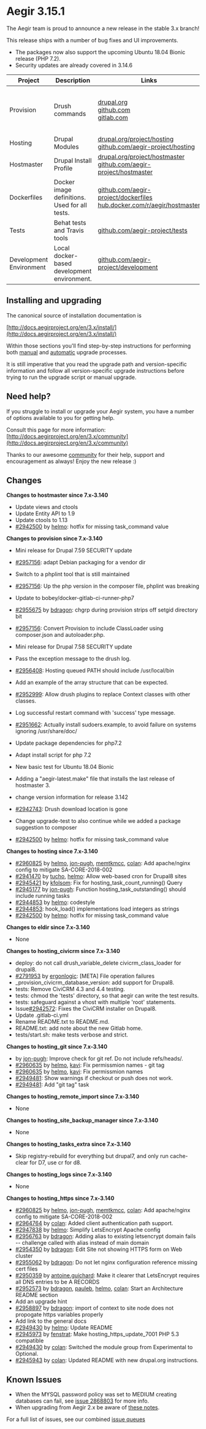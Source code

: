 Aegir 3.15.1
=========

The Aegir team is proud to announce a new release in the stable 3.x branch!

This release ships with a number of bug fixes and UI improvements.


* The packages now also support the upcoming Ubuntu 18.04 Bionic release (PHP 7.2).
* Security updates are already covered in 3.14.6


| Project   | Description | Links | Status |
|-----------|------------ |-------------------|--------|
| Provision | Drush commands | [drupal.org](https://www.drupal.org/project/provision) <br /> [github.com](https://github.com/aegir-project/provision) <br /> [gitlab.com](https://gitlab.com/aegir/provision)| [![Build Status](https://travis-ci.org/aegir-project/provision.svg?branch=7.x-3.x)](https://travis-ci.org/aegir-project/provision) <br /> [![build status](https://gitlab.com/aegir/provision/badges/7.x-3.x/build.svg)](https://gitlab.com/aegir/provision/)|
| Hosting | Drupal Modules| [drupal.org/project/hosting](https://www.drupal.org/project/hosting) <br /> [github.com/aegir-project/hosting](https://github.com/aegir-project/hosting) | |
| Hostmaster | Drupal Install Profile |[drupal.org/project/hostmaster](https://www.drupal.org/project/hostmaster) <br /> [github.com/aegir-project/hostmaster](https://github.com/aegir-project/hostmaster) | |
| Dockerfiles | Docker image definitions. Used for all tests. | [github.com/aegir-project/dockerfiles](https://github.com/aegir-project/dockerfiles)<br /> [hub.docker.com/r/aegir/hostmaster](https://hub.docker.com/r/aegir/hostmaster) | [![Build Status](https://travis-ci.org/aegir-project/dockerfiles.svg?branch=master)](https://travis-ci.org/aegir-project/dockerfiles) |
| Tests | Behat tests and Travis tools | [github.com/aegir-project/tests](https://github.com/aegir-project/tests) | [![Build Status](https://travis-ci.org/aegir-project/tests.svg?branch=master)](https://travis-ci.org/aegir-project/tests) |
| Development Environment | Local docker-based development environment. | [github.com/aegir-project/development](https://github.com/aegir-project/development) | [![Build Status](https://travis-ci.org/aegir-project/development.svg?branch=master)](https://travis-ci.org/aegir-project/development) |


Installing and upgrading
------------------------

The canonical source of installation documentation is

[http://docs.aegirproject.org/en/3.x/install/](http://docs.aegirproject.org/en/3.x/install/)

Within those sections you'll find step-by-step instructions for performing both [manual](/install/upgrade/#manual-upgrade) and [automatic](/install/upgrade/#upgrades-with-upgradesh-script) upgrade processes.

It is still imperative that you read the upgrade path and version-specific information and follow all version-specific upgrade instructions before trying to run the upgrade script or manual upgrade.


Need help?
----------

If you struggle to install or upgrade your Aegir system, you have a number of options available to you for getting help.

Consult this page for more information: [http://docs.aegirproject.org/en/3.x/community](http://docs.aegirproject.org/en/3.x/community)

Thanks to our awesome [community](http://docs.aegirproject.org/en/3.x/community) for their help, support and encouragement as always! Enjoy the new release :)


Changes
-------
**Changes to hostmaster since 7.x-3.140**

* Update views and ctools
* Update Entity API to 1.9
* Update ctools to 1.13
* [#2942500](https://www.drupal.org/node/2942500) by [helmo](https://www.drupal.org/u/helmo): hotfix for missing task_command value


**Changes to provision since 7.x-3.140**

* Mini release for Drupal 7.59 SECURITY update
* [#2957156](https://www.drupal.org/node/2957156): adapt Debian packaging for a vendor dir
* Switch to a phplint tool that is still maintained
* [#2957156](https://www.drupal.org/node/2957156): Up the php version in the composer file, phplint was breaking
* Update to bobey/docker-gitlab-ci-runner-php7
* [#2955675](https://www.drupal.org/node/2955675) by [bdragon](https://www.drupal.org/u/bdragon): chgrp during provision strips off setgid directory bit
* [#2957156](https://www.drupal.org/node/2957156): Convert Provision to include ClassLoader using composer.json and autoloader.php.
* Mini release for Drupal 7.58 SECURITY update
* Pass the exception message to the drush log.
* [#2956408](https://www.drupal.org/node/2956408): Hosting queued PATH should include /usr/local/bin
* Add an example of the array structure that can be expected.

* [#2952999](https://www.drupal.org/node/2952999): Allow drush plugins to replace Context classes with other classes.
* Log successful restart command with 'success' type message.
* [#2951662](https://www.drupal.org/node/2951662): Actually install sudoers.example, to avoid failure on systems ignoring /usr/share/doc/
* Update package dependencies for php7.2
* Adapt install script for php 7.2
* New basic test for Ubuntu 18.04 Bionic
* Adding a "aegir-latest.make" file that installs the last release of hostmaster 3.
* change version information for release 3.142
* [#2942743](https://www.drupal.org/node/2942743): Drush download location is gone
* Change upgrade-test to also continue while we added a package suggestion to composer
* [#2942500](https://www.drupal.org/node/2942500) by [helmo](https://www.drupal.org/u/helmo): hotfix for missing task_command value


**Changes to hosting since 7.x-3.140**

* [#2960825](https://www.drupal.org/2960825) by [helmo](/u/helmo), [jon-pugh](/u/jon-pugh), [memtkmcc](/u/memtkmcc), [colan](/u/colan): Add apache/nginx config to mitigate SA-CORE-2018-002
* [#2941470](https://www.drupal.org/node/2941470) by [tucho](https://www.drupal.org/u/tucho), [helmo](https://www.drupal.org/u/helmo): Allow web-based cron for Drupal8 sites
* [#2945421](https://www.drupal.org/node/2945421) by [kfolsom](https://www.drupal.org/u/kfolsom): Fix for hosting_task_count_running() Query
* [#2945177](https://www.drupal.org/node/2945177) by [jon-pugh](https://www.drupal.org/u/jon-pugh): Function hosting_task_outstanding() should include running tasks
* [#2944853](https://www.drupal.org/node/2944853) by [helmo](https://www.drupal.org/u/helmo): codestyle
* [#2944853](https://www.drupal.org/node/2944853): hook_load() implementations load integers as strings
* [#2942500](https://www.drupal.org/node/2942500) by [helmo](https://www.drupal.org/u/helmo): hotfix for missing task_command value


**Changes to eldir since 7.x-3.140**

* None


**Changes to hosting_civicrm since 7.x-3.140**

* deploy: do not call drush_variable_delete civicrm_class_loader for drupal8.
* [#2791953](https://www.drupal.org/node/2791953) by [ergonlogic](https://www.drupal.org/u/ergonlogic): [META] File operation failures
* _provision_civicrm_database_version: add support for Drupal8.
* tests: Remove CiviCRM 4.3 and 4.4 testing.
* tests: chmod the 'tests' directory, so that aegir can write the test results.
* tests: safeguard against a vhost with multiple 'root' statements.
* Issue[#2942572](https://www.drupal.org/node/2942572): Fixes the CiviCRM installer on Drupal8.
* Update .gitlab-ci.yml
* Rename README.txt to README.md.
* README.txt: add note about the new Gitlab home.
* tests/start.sh: make tests verbose and strict.


**Changes to hosting_git since 7.x-3.140**

* by [jon-pugh](https://www.drupal.org/u/jon-pugh): Improve check for git ref. Do not include refs/heads/.
* [#2960635](https://www.drupal.org/node/2960635) by [helmo](https://www.drupal.org/u/helmo), [kavi](https://www.drupal.org/u/kavi): Fix permissmion names - git tag
* [#2960635](https://www.drupal.org/node/2960635) by [helmo](https://www.drupal.org/u/helmo), [kavi](https://www.drupal.org/u/kavi): Fix permissmion names
* [#2949481](https://www.drupal.org/node/2949481): Show warnings if checkout or push does not work.
* [#2949481](https://www.drupal.org/node/2949481): Add "git tag" task


**Changes to hosting_remote_import since 7.x-3.140**

* None


**Changes to hosting_site_backup_manager since 7.x-3.140**

* None


**Changes to hosting_tasks_extra since 7.x-3.140**

* Skip registry-rebuild for everything but drupal7, and only run cache-clear for D7, use cr for d8.


**Changes to hosting_logs since 7.x-3.140**

* None


**Changes to hosting_https since 7.x-3.140**

* [#2960825](https://www.drupal.org/2960825) by [helmo](/u/helmo), [jon-pugh](/u/jon-pugh), [memtkmcc](/u/memtkmcc), [colan](/u/colan): Add apache/nginx config to mitigate SA-CORE-2018-002
* [#2964764](https://www.drupal.org/node/2964764) by [colan](https://www.drupal.org/u/colan): Added client authentication path support.
* [#2947838](https://www.drupal.org/2947838) by [helmo](https://www.drupal.org/u/helmo): Simplify LetsEncrypt Apache config
* [#2956763](https://www.drupal.org/node/2956763) by [bdragon](https://www.drupal.org/u/bdragon): Adding alias to existing letsencrypt domain fails -- challenge called with alias instead of main domain
* [#2954350](https://www.drupal.org/node/2954350) by [bdragon](https://www.drupal.org/u/bdragon): Edit Site not showing HTTPS form on Web cluster
* [#2955062](https://www.drupal.org/node/2955062) by [bdragon](https://www.drupal.org/u/bdragon): Do not let nginx configuration reference missing cert files
* [#2950359](https://www.drupal.org/node/2950359) by [antoine.guichard](https://www.drupal.org/u/antoine.guichard): Make it clearer that LetsEncrypt requires all DNS entries to be A RECORDS
* [#2952573](https://www.drupal.org/node/2952573) by [bdragon](https://www.drupal.org/u/bdragon), [pauleb](https://www.drupal.org/u/pauleb), [helmo](https://www.drupal.org/u/helmo), [colan](https://www.drupal.org/u/colan): Start an Architecture README section
* Add an upgrade hint
* [#2958897](https://www.drupal.org/node/2958897) by [bdragon](https://www.drupal.org/u/bdragon): import of context to site node does not propogate https variables properly
* Add link to the general docs
* [#2949430](https://www.drupal.org/node/2949430) by [helmo](https://www.drupal.org/u/helmo): Update README
* [#2945973](https://www.drupal.org/node/2945973) by [fenstrat](https://www.drupal.org/u/fenstrat): Make hosting_https_update_7001 PHP 5.3 compatible
* [#2949430](https://www.drupal.org/node/2949430) by [colan](https://www.drupal.org/u/colan): Switched the module group from Experimental to Optional.
* [#2945943](https://www.drupal.org/node/2945943) by [colan](https://www.drupal.org/u/colan): Updated README with new drupal.org instructions.





Known Issues
------------
* When the MYSQL password policy was set to MEDIUM creating databases can fail, see [issue 2868803](https://www.drupal.org/project/hostmaster/issues/2868803) for more info.
* When upgrading from Aegir 2.x be aware of [these notes](../install/upgrade/#major-upgrade-from-aegir-6x-2x).

For a full list of issues, see our combined [issue queues](https://www.drupal.org/project/issues?projects=provision%2C+hosting%2C+eldir%2C+Hostmaster+%28Aegir%29%2C+Aegir+Hosting+Git%2C+Aegir+Hosting+tasks+extra%2C+Aegir+Hosting+Logs%2C+Hosting+Site+Backup+Manager%2C+Aegir+Hosting+Remote+Import%2C+Aegir+Hosting+CiviCRM)
